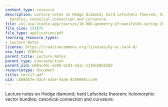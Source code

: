 ```yaml
---
content_type: resource
description: Lecture notes on Hodge diamond; hard Lefschetz theorem; holomorphic vector
  bundles; canonical connection and curvature.
file: /ol-ocw-studio-app/courses/18-966-geometry-of-manifolds-spring-2007/cb686b7ed3c4e3ae4aa68346084ccce0_lect17.pdf
file_size: 131872
file_type: application/pdf
learning_resource_types:
- Lecture Notes
license: https://creativecommons.org/licenses/by-nc-sa/4.0/
ocw_type: OCWFile
parent_title: Lecture Notes
parent_type: CourseSection
parent_uid: e88acdbc-e268-b193-ad1c-1139c68b5502
resourcetype: Document
title: lect17.pdf
uid: cb686b7e-d3c4-e3ae-4aa6-8346084ccce0
---
```

Lecture notes on Hodge diamond; hard Lefschetz theorem; holomorphic vector bundles; canonical connection and curvature.
